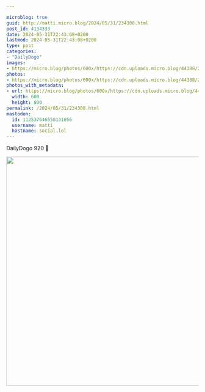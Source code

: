 ```yaml
---

microblog: true
guid: http://matti.micro.blog/2024/05/31/234308.html
post_id: 4134333
date: 2024-05-31T22:43:08+0200
lastmod: 2024-05-31T22:43:08+0200
type: post
categories:
- "DailyDogo"
images:
- https://micro.blog/photos/600x/https://cdn.uploads.micro.blog/44388/2024/e651165c4b1b4e2cb4f0933cd78f72de.jpg
photos:
- https://micro.blog/photos/600x/https://cdn.uploads.micro.blog/44388/2024/e651165c4b1b4e2cb4f0933cd78f72de.jpg
photos_with_metadata:
- url: https://micro.blog/photos/600x/https://cdn.uploads.micro.blog/44388/2024/e651165c4b1b4e2cb4f0933cd78f72de.jpg
  width: 600
  height: 800
permalink: /2024/05/31/234308.html
mastodon:
  id: 112537646558131056
  username: matti
  hostname: social.lol
---
```

DailyDogo 920 🐶

<img src="https://micro.blog/photos/600x/https://blog.martin-haehnel.de/uploads/2024/e651165c4b1b4e2cb4f0933cd78f72de.jpg" width="600" alt="" />

